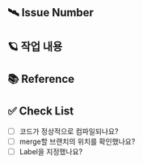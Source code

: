 ## 🛰️ Issue Number

## 🪐 작업 내용

## 📚 Reference

## ✅ Check List
- [ ] 코드가 정상적으로 컴파일되나요?
- [ ] merge할 브랜치의 위치를 확인했나요?
- [ ] Label을 지정했나요?
